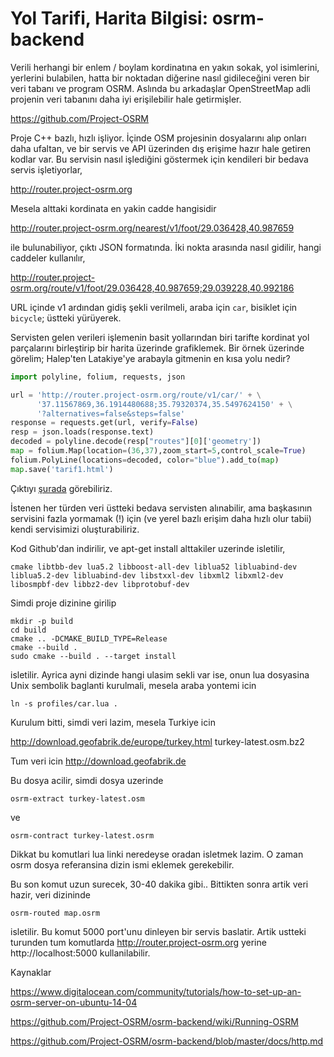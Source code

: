 # Yol Tarifi, Harita Bilgisi: osrm-backend

Verili herhangi bir enlem / boylam kordinatına en yakın sokak, yol
isimlerini, yerlerini bulabilen, hatta bir noktadan diğerine nasıl
gidileceğini veren bir veri tabanı ve program OSRM. Aslında bu
arkadaşlar OpenStreetMap adli projenin veri tabanını daha iyi
erişilebilir hale getirmişler.

https://github.com/Project-OSRM

Proje C++ bazlı, hızlı işliyor. İçinde OSM projesinin dosyalarını alıp
onları daha ufaltan, ve bir servis ve API üzerinden dış erişime hazır
hale getiren kodlar var. Bu servisin nasıl işlediğini göstermek için
kendileri bir bedava servis işletiyorlar,

http://router.project-osrm.org

Mesela alttaki kordinata en yakin cadde hangisidir

http://router.project-osrm.org/nearest/v1/foot/29.036428,40.987659

ile bulunabiliyor, çıktı JSON formatında. İki nokta arasında nasıl
gidilir, hangi caddeler kullanılır,

http://router.project-osrm.org/route/v1/foot/29.036428,40.987659;29.039228,40.992186

URL içinde v1 ardından gidiş şekli verilmeli, araba için `car`,
bisiklet için `bicycle`; üstteki yürüyerek.

Servisten gelen verileri işlemenin basit yollarından biri tarifte
kordinat yol parçalarını birleştirip bir harita üzerinde
grafiklemek. Bir örnek üzerinde görelim; Halep'ten Latakiye'ye
arabayla gitmenin en kısa yolu nedir?

```python
import polyline, folium, requests, json

url = 'http://router.project-osrm.org/route/v1/car/' + \
      '37.11567869,36.1914480688;35.79320374,35.5497624150' + \
      '?alternatives=false&steps=false'
response = requests.get(url, verify=False)
resp = json.loads(response.text)
decoded = polyline.decode(resp["routes"][0]['geometry'])
map = folium.Map(location=(36,37),zoom_start=5,control_scale=True)
folium.PolyLine(locations=decoded, color="blue").add_to(map)
map.save('tarif1.html')
```

Çıktıyı [şurada](tarif1.html) görebiliriz.

İstenen her  türden veri üstteki bedava servisten alınabilir, ama
başkasının servisini fazla yormamak (!) için (ve yerel bazlı erişim
daha hızlı olur tabii) kendi servisimizi oluşturabiliriz.

Kod Github'dan indirilir, ve apt-get install alttakiler uzerinde isletilir,

```
cmake libtbb-dev lua5.2 libboost-all-dev liblua52 libluabind-dev liblua5.2-dev libluabind-dev libstxxl-dev libxml2 libxml2-dev libosmpbf-dev libbz2-dev libprotobuf-dev
```

Simdi proje dizinine girilip

```
mkdir -p build
cd build
cmake .. -DCMAKE_BUILD_TYPE=Release
cmake --build .
sudo cmake --build . --target install
```

isletilir. Ayrica ayni dizinde hangi ulasim sekli var ise, onun lua
dosyasina Unix sembolik baglanti kurulmali, mesela araba yontemi icin

```
ln -s profiles/car.lua .
```

Kurulum bitti, simdi veri lazim, mesela Turkiye icin

http://download.geofabrik.de/europe/turkey.html turkey-latest.osm.bz2

Tum veri icin http://download.geofabrik.de

Bu dosya acilir, simdi dosya uzerinde

```
osrm-extract turkey-latest.osm
```

ve

```
osrm-contract turkey-latest.osrm
```

Dikkat bu komutlari lua linki neredeyse oradan isletmek lazim. O zaman
osrm dosya referansina dizin ismi eklemek gerekebilir.

Bu son komut uzun surecek, 30-40 dakika gibi.. Bittikten sonra artik
veri hazir, veri dizininde

```
osrm-routed map.osrm
```

isletilir. Bu komut 5000 port'unu dinleyen bir servis baslatir. Artik
ustteki turunden tum komutlarda http://router.project-osrm.org yerine
http://localhost:5000 kullanilabilir.

Kaynaklar

https://www.digitalocean.com/community/tutorials/how-to-set-up-an-osrm-server-on-ubuntu-14-04

https://github.com/Project-OSRM/osrm-backend/wiki/Running-OSRM

https://github.com/Project-OSRM/osrm-backend/blob/master/docs/http.md


